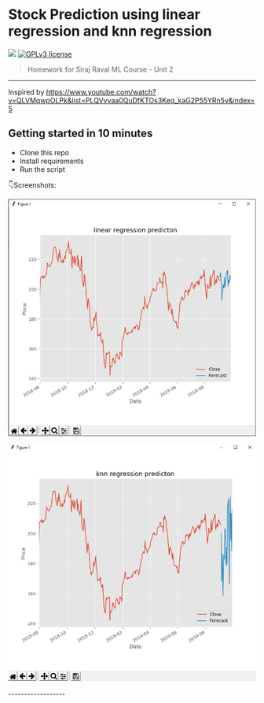 # Stock Prediction using linear regression and knn regression

[![](https://img.shields.io/badge/python-2.7%2C%203.5%2B-green.svg)]()
[![GPLv3 license](https://img.shields.io/badge/License-GPLv3-blue.svg)](http://perso.crans.org/besson/LICENSE.html)

> Homework for Siraj Raval ML Course - Unit 2

------------------

Inspired by https://www.youtube.com/watch?v=QLVMqwpOLPk&list=PLQVvvaa0QuDfKTOs3Keq_kaG2P55YRn5v&index=5

## Getting started in 10 minutes

- Clone this repo 
- Install requirements
- Run the script


:point_down:Screenshots:

<p align="center">
  <img src="pictures/sr_u2.jpg" width="600px" alt="">
</p>
<p align="center">
  <img src="pictures/sr_u2_1.jpg" width="600px" alt="">
</p>
------------------

